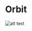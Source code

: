 # Orbit

![alt text](https://alexknipferprofilesite.blob.core.windows.net/images/OrbitBanner_web.png)
